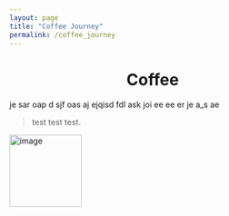 ```yaml
---
layout: page
title: "Coffee Journey"
permalink: /coffee_journey
---
```


<link href="/retro.css" rel="stylesheet">

<h1 align="center"> Coffee </h1>

je  sar oap d sjf oas aj  ejqisd fdl ask joi ee ee
er je a_s ae 
  > test test test.

<img width="127" alt="image" src="https://github.com/meubleancien/meubleancien.github.io/assets/83462719/0b4421cb-aa1f-4bca-a9d5-f6854a24199f">

